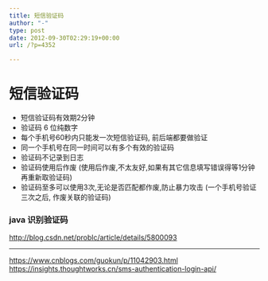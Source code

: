 ```yaml
---
title: 短信验证码
author: "-"
type: post
date: 2012-09-30T02:29:19+00:00
url: /?p=4352

---
```

# 短信验证码



- 短信验证码有效期2分钟
- 验证码 6 位纯数字 
- 每个手机号60秒内只能发一次短信验证码, 前后端都要做验证
- 同一个手机号在同一时间可以有多个有效的验证码
- 验证码不记录到日志
- 验证码使用后作废 (使用后作废,不太友好,如果有其它信息填写错误得等1分钟再重新取验证码)
- 验证码至多可以使用3次,无论是否匹配都作废,防止暴力攻击 (一个手机号验证三次之后, 作废关联的验证码)


### java 识别验证码
<http://blog.csdn.net/problc/article/details/5800093>

---

https://www.cnblogs.com/guokun/p/11042903.html
https://insights.thoughtworks.cn/sms-authentication-login-api/
